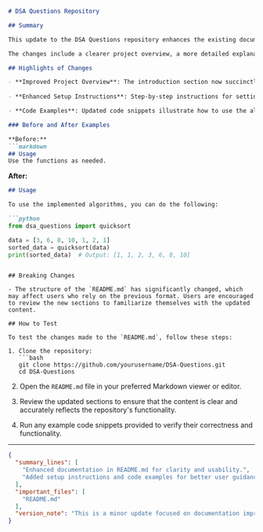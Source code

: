 ```markdown
# DSA Questions Repository

## Summary

This update to the DSA Questions repository enhances the existing documentation within the `README.md` file. The primary focus has been to improve clarity and provide better guidance for contributors and users alike. By refining the structure and content, we aim to make it easier for newcomers to understand the purpose of the project and how to effectively contribute to it.

The changes include a clearer project overview, a more detailed explanation of how to set up the development environment, and improved examples showcasing how to utilize the various data structures and algorithms implemented in the repository. This not only helps users get started quickly but also encourages more contributions by providing a welcoming and informative environment.

## Highlights of Changes

- **Improved Project Overview**: The introduction section now succinctly describes the purpose of the repository and its relevance to data structure and algorithm learning.
  
- **Enhanced Setup Instructions**: Step-by-step instructions for setting up the development environment have been added, making it easier for contributors to get started.

- **Code Examples**: Updated code snippets illustrate how to use the algorithms with real-world examples, improving understanding and usability.

### Before and After Examples

**Before:**
```markdown
## Usage
Use the functions as needed.
```

**After:**
```markdown
## Usage

To use the implemented algorithms, you can do the following:

```python
from dsa_questions import quicksort

data = [3, 6, 8, 10, 1, 2, 1]
sorted_data = quicksort(data)
print(sorted_data)  # Output: [1, 1, 2, 3, 6, 8, 10]
```
```

## Breaking Changes

- The structure of the `README.md` has significantly changed, which may affect users who rely on the previous format. Users are encouraged to review the new sections to familiarize themselves with the updated content.

## How to Test

To test the changes made to the `README.md`, follow these steps:

1. Clone the repository:
   ```bash
   git clone https://github.com/yourusername/DSA-Questions.git
   cd DSA-Questions
   ```

2. Open the `README.md` file in your preferred Markdown viewer or editor.

3. Review the updated sections to ensure that the content is clear and accurately reflects the repository's functionality.

4. Run any example code snippets provided to verify their correctness and functionality.

---

```json
{
  "summary_lines": [
    "Enhanced documentation in README.md for clarity and usability.",
    "Added setup instructions and code examples for better user guidance."
  ],
  "important_files": [
    "README.md"
  ],
  "version_note": "This is a minor update focused on documentation improvements."
}
```
```